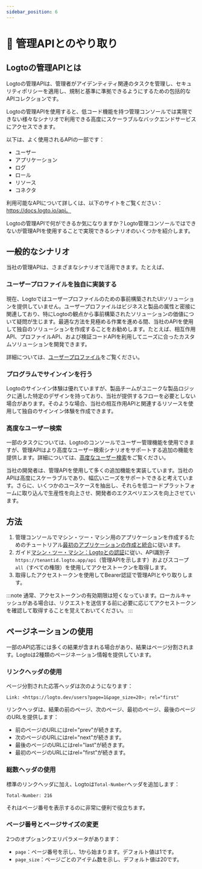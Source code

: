 ```yaml
---
sidebar_position: 6
---
```


# 🚝 管理APIとのやり取り

## Logtoの管理APIとは

Logtoの管理APIは、管理者がアイデンティティ関連のタスクを管理し、セキュリティポリシーを適用し、規制と基準に準拠できるようにするための包括的なAPIコレクションです。

Logtoの管理APIを使用すると、低コード機能を持つ管理コンソールでは実現できない様々なシナリオで利用できる高度にスケーラブルなバックエンドサービスにアクセスできます。

以下は、よく使用されるAPIの一部です：

- ユーザー
- アプリケーション
- ログ
- ロール
- リソース
- コネクタ

利用可能なAPIについて詳しくは、以下のサイトをご覧ください：https://docs.logto.io/api。

Logtoの管理APIで何ができるか気になりますか？Logto管理コンソールではできないが管理APIを使用することで実現できるシナリオのいくつかを紹介します。

## 一般的なシナリオ

当社の管理APIは、さまざまなシナリオで活用できます。たとえば、

### ユーザープロファイルを独自に実装する

現在、Logtoではユーザープロファイルのための事前構築されたUIソリューションを提供していません。ユーザープロファイルはビジネスと製品の属性と密接に関連しており、特にLogtoの観点から事前構築されたソリューションの価値について疑問が生じます。最適な方法を見極める作業を進める間、当社のAPIを使用して独自のソリューションを作成することをお勧めします。たとえば、相互作用API、プロファイルAPI、および検証コードAPIを利用してニーズに合ったカスタムソリューションを開発できます。

詳細については、[ユーザープロファイル](../user-profile/README.md)をご覧ください。

### プログラムでサインインを行う

Logtoのサインイン体験は優れていますが、製品チームがユニークな製品ロジックに適した特定のデザインを持っており、当社が提供するフローを必要としない場合があります。そのような場合、当社の相互作用APIと関連するリソースを使用して独自のサインイン体験を作成できます。

### 高度なユーザー検索

一部のタスクについては、Logtoのコンソールでユーザー管理機能を使用できますが、管理APIはより高度なユーザー検索シナリオをサポートする追加の機能を提供します。詳細については、[高度なユーザー検索](../manage-users/advanced-user-search/)をご覧ください。

当社の開発者は、管理APIを使用して多くの追加機能を実装しています。当社のAPIは高度にスケーラブルであり、幅広いニーズをサポートできると考えています。さらに、いくつかのユースケースを抽出し、それらを低コードプラットフォームに取り込んで生産性を向上させ、開発者のエクスペリエンスを向上させています。

## 方法

1. 管理コンソールでマシン・ツー・マシン用のアプリケーションを作成するためのチュートリアル[最初のアプリケーションの作成と統合](../../tutorials/get-started/create-and-integrate-the-first-app/)に従います。
2. ガイド[マシン・ツー・マシン：Logtoとの認証](../integrate-logto/machine-to-machine.mdx)に従い、API識別子`https://tenantid.logto.app/api`（管理APIを示します）およびスコープ`all`（すべての権限）を使用してアクセストークンを取得します。
3. 取得したアクセストークンを使用してBearer認証で管理APIとやり取りします。

:::note
通常、アクセストークンの有効期限は短くなっています。ローカルキャッシュがある場合は、リクエストを送信する前に必要に応じてアクセストークンを確認して取得することを覚えておいてください。
:::

## ページネーションの使用

一部のAPI応答には多くの結果が含まれる場合があり、結果はページ分割されます。Logtoは2種類のページネーション情報を提供しています。

### リンクヘッダの使用

ページ分割された応答ヘッダは次のようになります：

```
Link: <https://logto.dev/users?page=1&page_size=20>; rel="first"
```

リンクヘッダは、結果の前のページ、次のページ、最初のページ、最後のページのURLを提供します：

- 前のページのURLにはrel="prev"が続きます。
- 次のページのURLにはrel="next"が続きます。
- 最後のページのURLにはrel="last"が続きます。
- 最初のページのURLにはrel="first"が続きます。

### 総数ヘッダの使用

標準のリンクヘッダに加え、Logtoは`Total-Number`ヘッダを追加します：

```
Total-Number: 216
```

それはページ番号を表示するのに非常に便利で役立ちます。

### ページ番号とページサイズの変更

2つのオプションクエリパラメータがあります：

- `page`：ページ番号を示し、1から始まります。デフォルト値は1です。
- `page_size`：ページごとのアイテム数を示し、デフォルト値は20です。